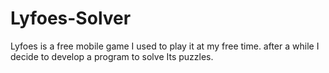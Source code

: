 # Lyfoes-Solver
Lyfoes is a free mobile game I used to play it at my free time. after a while I  decide to develop a program to solve Its puzzles.
